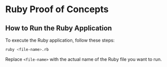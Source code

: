 # Ruby Proof of Concepts

## How to Run the Ruby Application

To execute the Ruby application, follow these steps:

```bash
ruby <file-name>.rb
```

Replace `<file-name>` with the actual name of the Ruby file you want to run.